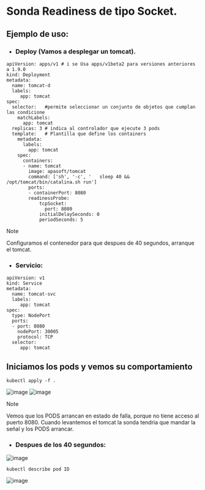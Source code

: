 # Sonda Readiness de tipo Socket.
## Ejemplo de uso:
- ### Deploy (Vamos a desplegar un tomcat).
```
apiVersion: apps/v1 # i se Usa apps/v1beta2 para versiones anteriores a 1.9.0
kind: Deployment
metadata:
  name: tomcat-d
  labels: 
     app: tomcat
spec:
  selector:   #permite seleccionar un conjunto de objetos que cumplan las condicione
    matchLabels:
      app: tomcat
  replicas: 3 # indica al controlador que ejecute 3 pods
  template:   # Plantilla que define los containers
    metadata:
      labels:
        app: tomcat
    spec:
      containers:
      - name: tomcat
        image: apasoft/tomcat
        command: ['sh', '-c', '   sleep 40 && /opt/tomcat/bin/catalina.sh run']
        ports:
        - containerPort: 8080
        readinessProbe:
            tcpSocket:
              port: 8080
            initialDelaySeconds: 0
            periodSeconds: 5
```
> [!NOTE]
> Configuramos el contenedor para que despues de 40 segundos, arranque el tomcat.

- ### Servicio:
```
apiVersion: v1
kind: Service
metadata:
  name: tomcat-svc
  labels:
     app: tomcat
spec:
  type: NodePort
  ports:
  - port: 8080
    nodePort: 30005
    protocol: TCP
  selector:
     app: tomcat
```

## Iniciamos los pods y vemos su comportamiento
```
kubectl apply -f .
```
![image](https://github.com/user-attachments/assets/36fb9e66-f5a0-4645-8de5-2c3e8eb626a9)
![image](https://github.com/user-attachments/assets/793120d8-f33d-4288-81d8-d30217f22d19)

> [!NOTE]
> Vemos que los PODS arrancan en estado de falla, porque no tiene acceso al puerto 8080.
> Cuando levantemos el tomcat la sonda tendria que mandar la señal y los PODS arrancar.

- ### Despues de los 40 segundos:
![image](https://github.com/user-attachments/assets/221171af-75a1-4660-9cbd-e6f95f367bcc)

```
kubectl describe pod ID
```
![image](https://github.com/user-attachments/assets/8298eb3a-b839-4056-a3fc-96abf9e3ae86)

